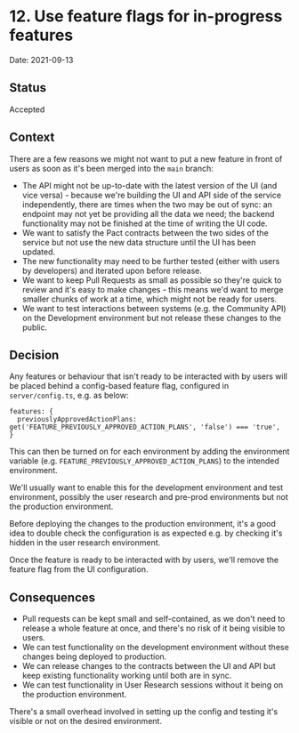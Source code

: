 # 12. Use feature flags for in-progress features

Date: 2021-09-13

## Status

Accepted

## Context

There are a few reasons we might not want to put a new feature in front of users as soon as it's been merged into the `main` branch:

- The API might not be up-to-date with the latest version of the UI (and vice versa) - because we're building the UI and API side of the service independently, there are times when the two may be out of sync: an endpoint may not yet be providing all the data we need; the backend functionality may not be finished at the time of writing the UI code.
- We want to satisfy the Pact contracts between the two sides of the service but not use the new data structure until the UI has been updated.
- The new functionality may need to be further tested (either with users by developers) and iterated upon before release.
- We want to keep Pull Requests as small as possible so they're quick to review and it's easy to make changes - this means we'd want to merge smaller chunks of work at a time, which might not be ready for users.
- We want to test interactions between systems (e.g. the Community API) on the Development environment but not release these changes to the public.

## Decision

Any features or behaviour that isn't ready to be interacted with by users will be placed behind a config-based feature flag, configured in `server/config.ts`, e.g. as below:
```
features: {
  previouslyApprovedActionPlans: get('FEATURE_PREVIOUSLY_APPROVED_ACTION_PLANS', 'false') === 'true',
}
```

This can then be turned on for each environment by adding the environment variable (e.g. `FEATURE_PREVIOUSLY_APPROVED_ACTION_PLANS`) to the intended environment.

We'll usually want to enable this for the development environment and test environment, possibly the user research and pre-prod environments but not the production environment.

Before deploying the changes to the production environment, it's a good idea to double check the configuration is as expected e.g. by checking it's hidden in the user research environment.

Once the feature is ready to be interacted with by users, we'll remove the feature flag from the UI configuration.

## Consequences

- Pull requests can be kept small and self-contained, as we don't need to release a whole feature at once, and there's no risk of it being visible to users.
- We can test functionality on the development environment without these changes being deployed to production.
- We can release changes to the contracts between the UI and API but keep existing functionality working until both are in sync.
- We can test functionality in User Research sessions without it being on the production environment.

There's a small overhead involved in setting up the config and testing it's visible or not on the desired environment.
